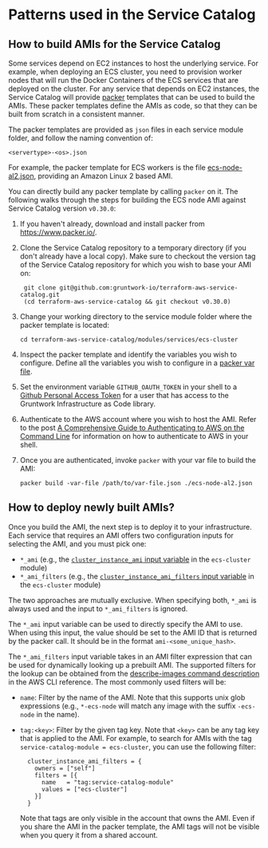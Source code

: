 # Patterns used in the Service Catalog

## How to build AMIs for the Service Catalog

Some services depend on EC2 instances to host the underlying service. For example, when deploying an ECS cluster, you
need to provision worker nodes that will run the Docker Containers of the ECS services that are deployed on the cluster.
For any service that depends on EC2 instances, the Service Catalog will provide [packer](https://www.packer.io/)
templates that can be used to build the AMIs. These packer templates define the AMIs as code, so that they can be
built from scratch in a consistent manner.

The packer templates are provided as `json` files in each service module folder, and follow the naming convention of:

```
<servertype>-<os>.json
```

For example, the packer template for ECS workers is the file
[ecs-node-al2.json](https://github.com/gruntwork-io/terraform-aws-service-catalog/blob/master/modules/services/ecs-cluster/ecs-node-al2.json),
providing an Amazon Linux 2 based AMI.

You can directly build any packer template by calling `packer` on it. The following walks through the steps for building
the ECS node AMI against Service Catalog version `v0.30.0`:

1.  If you haven't already, download and install packer from https://www.packer.io/.

1.  Clone the Service Catalog repository to a temporary directory (if you don't already have a local copy). Make sure to
    checkout the version tag of the Service Catalog repository for which you wish to base your AMI on:

         git clone git@github.com:gruntwork-io/terraform-aws-service-catalog.git
         (cd terraform-aws-service-catalog && git checkout v0.30.0)

1.  Change your working directory to the service module folder where the packer template is located:

        cd terraform-aws-service-catalog/modules/services/ecs-cluster

1.  Inspect the packer template and identify the variables you wish to configure. Define all the variables you wish to
    configure in a [packer var file](https://www.packer.io/docs/templates/legacy_json_templates/user-variables#from-a-file).

1.  Set the environment variable `GITHUB_OAUTH_TOKEN` in your shell to a [Github Personal Access
    Token](https://docs.github.com/en/github/authenticating-to-github/creating-a-personal-access-token) for a user that
    has access to the Gruntwork Infrastructure as Code library.

1.  Authenticate to the AWS account where you wish to host the AMI. Refer to the post [A Comprehensive Guide to
    Authenticating to AWS on the Command
    Line](https://blog.gruntwork.io/a-comprehensive-guide-to-authenticating-to-aws-on-the-command-line-63656a686799) for
    information on how to authenticate to AWS in your shell.

1.  Once you are authenticated, invoke `packer` with your var file to build the AMI:

        packer build -var-file /path/to/var-file.json ./ecs-node-al2.json

## How to deploy newly built AMIs?

Once you build the AMI, the next step is to deploy it to your infrastructure. Each service that requires an AMI offers
two configuration inputs for selecting the AMI, and you must pick one:

- `*_ami` (e.g., the [`cluster_instance_ami` input
  variable](https://github.com/gruntwork-io/terraform-aws-service-catalog/blob/v0.29.0/modules/services/ecs-cluster/variables.tf#L26-29)
  in the `ecs-cluster` module)
- `*_ami_filters` (e.g., the [`cluster_instance_ami_filters` input
  variable](https://github.com/gruntwork-io/terraform-aws-service-catalog/blob/v0.29.0/modules/services/ecs-cluster/variables.tf#L31-44)
  in the `ecs-cluster` module)

The two approaches are mutually exclusive. When specifying both, `*_ami` is always used and the input to
`*_ami_filters` is ignored.

The `*_ami` input variable can be used to directly specify the AMI to use. When using this input, the value should be
set to the AMI ID that is returned by the packer call. It should be in the format `ami-<some_unique_hash>`.

The `*_ami_filters` input variable takes in an AMI filter expression that can be used for dynamically looking up a
prebuilt AMI. The supported filters for the lookup can be obtained from the [describe-images command
description](https://docs.aws.amazon.com/cli/latest/reference/ec2/describe-images.html) in the AWS CLI reference. The
most commonly used filters will be:

- `name`: Filter by the name of the AMI. Note that this supports unix glob expressions (e.g., `*-ecs-node` will match
  any image with the suffix `-ecs-node` in the name).
- `tag:<key>`: Filter by the given tag key. Note that `<key>` can be any tag key that is applied to the AMI. For
  example, to search for AMIs with the tag `service-catalog-module = ecs-cluster`, you can use the following filter:

        cluster_instance_ami_filters = {
          owners = ["self"]
          filters = [{
            name   = "tag:service-catalog-module"
            values = ["ecs-cluster"]
          }]
        }

  Note that tags are only visible in the account that owns the AMI. Even if you share the AMI in the packer template,
  the AMI tags will not be visible when you query it from a shared account.
